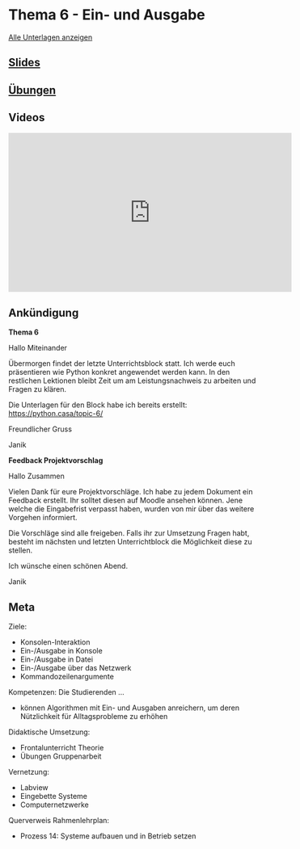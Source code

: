 # Thema  6 - Ein- und Ausgabe
[Alle Unterlagen anzeigen](https://github.com/janikvonrotz/python.casa/tree/main/topic-6)

## [Slides](slides.md)  
## [Übungen](exercise.md)
## Videos

<iframe width="560" height="315" src="https://www.youtube.com/embed/lWuHj6qjLPQ" frameborder="0" allow="accelerometer; autoplay; clipboard-write; encrypted-media; gyroscope; picture-in-picture" allowfullscreen></iframe>

## Ankündigung

**Thema 6**

Hallo Miteinander

Übermorgen findet der letzte Unterrichtsblock statt. Ich werde euch präsentieren wie Python konkret angewendet werden kann. In den restlichen Lektionen bleibt Zeit um am Leistungsnachweis zu arbeiten und Fragen zu klären.

Die Unterlagen für den Block habe ich bereits erstellt: <https://python.casa/topic-6/>

Freundlicher Gruss

Janik

**Feedback Projektvorschlag**

Hallo Zusammen

Vielen Dank für eure Projektvorschläge. Ich habe zu jedem Dokument ein Feedback erstellt. Ihr solltet diesen auf Moodle ansehen können. Jene welche die Eingabefrist verpasst haben, wurden von mir über das weitere Vorgehen informiert.

Die Vorschläge sind alle freigeben. Falls ihr zur Umsetzung Fragen habt, besteht im nächsten und letzten Unterrichtblock die Möglichkeit diese zu stellen.

Ich wünsche einen schönen Abend.

Janik

## Meta

Ziele:
* Konsolen-Interaktion
* Ein-/Ausgabe in Konsole
* Ein-/Ausgabe in Datei
* Ein-/Ausgabe über das Netzwerk
* Kommandozeilenargumente

Kompetenzen: Die Studierenden ...
* können Algorithmen mit Ein- und Ausgaben anreichern, um deren Nützlichkeit für Alltagsprobleme zu erhöhen

Didaktische Umsetzung:
* Frontalunterricht Theorie
* Übungen Gruppenarbeit

Vernetzung:
* Labview
* Eingebette Systeme
* Computernetzwerke

Querverweis Rahmenlehrplan:
* Prozess 14: Systeme aufbauen und in Betrieb setzen